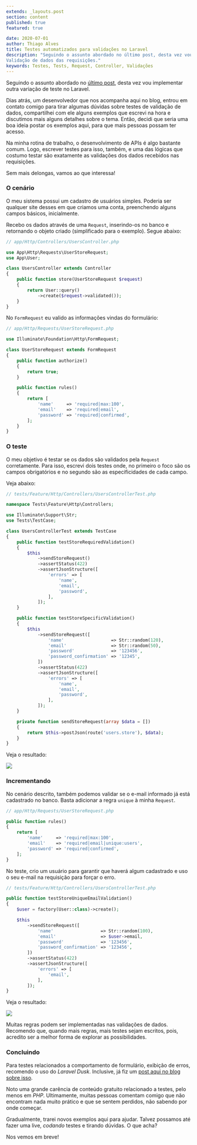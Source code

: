 ```yaml
---
extends: _layouts.post
section: content
published: true
featured: true

date: 2020-07-01
author: Thiago Alves
title: Testes automatizados para validações no Laravel
description: "Seguindo o assunto abordado no último post, desta vez vou implementar outra variação de teste no Laravel.
Validação de dados das requisições."
keywords: Testes, Tests, Request, Controller, Validações
---
```


Seguindo o assunto abordado no [último post](/blog/teste-automatizado-de-e-mail-no-laravel), desta vez vou implementar
outra variação de teste no Laravel.

Dias atrás, um desenvolvedor que nos acompanha aqui no blog, entrou em contato comigo para tirar algumas dúvidas sobre
testes de validação de dados, compartilhei com ele alguns exemplos que escrevi na hora e discutimos mais alguns detalhes
sobre o tema. Então, decidi que seria uma boa ideia postar os exemplos aqui, para que mais pessoas possam ter acesso.

Na minha rotina de trabalho, o desenvolvimento de APIs é algo bastante comum. Logo, escrever testes para isso, também, e
uma das lógicas que costumo testar são exatamente as validações dos dados recebidos nas requisições.

Sem mais delongas, vamos ao que interessa!

### O cenário

O meu sistema possui um cadastro de usuários simples. Poderia ser qualquer site desses em que criamos uma conta,
preenchendo alguns campos básicos, inicialmente.

Recebo os dados através de uma `Request`, inserindo-os no banco e retornando o objeto criado (simplificado para o
exemplo). Segue abaixo:

```php
// app/Http/Controllers/UsersController.php

use App\Http\Requests\UserStoreRequest;
use App\User;

class UsersController extends Controller
{
    public function store(UserStoreRequest $request)
    {
        return User::query()
            ->create($request->validated());
    }
}
```

No `FormRequest` eu valido as informações vindas do formulário:

```php
// app/Http/Requests/UserStoreRequest.php

use Illuminate\Foundation\Http\FormRequest;

class UserStoreRequest extends FormRequest
{
    public function authorize()
    {
        return true;
    }

    public function rules()
    {
        return [
            'name'     => 'required|max:100',
            'email'    => 'required|email',
            'password' => 'required|confirmed',
        ];
    }
}
```

### O teste

O meu objetivo é testar se os dados são validados pela `Request` corretamente. Para isso, escrevi dois testes onde, no
primeiro o foco são os campos obrigatórios e no segundo são as especificidades de cada campo.

Veja abaixo:

```php
// tests/Feature/Http/Controllers/UsersControllerTest.php

namespace Tests\Feature\Http\Controllers;

use Illuminate\Support\Str;
use Tests\TestCase;

class UsersControllerTest extends TestCase
{
    public function testStoreRequiredValidation()
    {
        $this
            ->sendStoreRequest()
            ->assertStatus(422)
            ->assertJsonStructure([
                'errors' => [
                    'name',
                    'email',
                    'password',
                ],
            ]);
    }

    public function testStoreSpecificValidation()
    {
        $this
            ->sendStoreRequest([
                'name'                  => Str::random(120),
                'email'                 => Str::random(50),
                'password'              => '123456',
                'password_confirmation' => '12345',
            ])
            ->assertStatus(422)
            ->assertJsonStructure([
                'errors' => [
                    'name',
                    'email',
                    'password',
                ],
            ]);
    }

    private function sendStoreRequest(array $data = [])
    {
        return $this->postJson(route('users.store'), $data);
    }
}
```

Veja o resultado:

<img src="/assets/images/post-laravel-test-form-requests/two-tests.png">

### Incrementando

No cenário descrito, também podemos validar se o e-mail informado já está cadastrado no banco. Basta adicionar a
regra `unique` à minha `Request`.

```php
// app/Http/Requests/UserStoreRequest.php

public function rules()
{
    return [
        'name'     => 'required|max:100',
        'email'    => 'required|email|unique:users',
        'password' => 'required|confirmed',
    ];
}
```

No teste, crio um usuário para garantir que haverá algum cadastrado e uso o seu e-mail na requisição para forçar o erro.

```php
// tests/Feature/Http/Controllers/UsersControllerTest.php

public function testStoreUniqueEmailValidation()
{
    $user = factory(User::class)->create();

    $this
        ->sendStoreRequest([
            'name'                  => Str::random(100),
            'email'                 => $user->email,
            'password'              => '123456',
            'password_confirmation' => '123456',
        ])
        ->assertStatus(422)
        ->assertJsonStructure([
            'errors' => [
                'email',
            ],
        ]);
}
```

Veja o resultado:

<img src="/assets/images/post-laravel-test-form-requests/three-tests.png">

Muitas regras podem ser implementadas nas validações de dados. Recomendo que, quando mais regras, mais testes sejam
escritos, pois, acredito ser a melhor forma de explorar as possibilidades.

### Concluindo

Para testes relacionados a comportamento de formulário, exibição de erros, recomendo o uso do _Laravel Dusk_. Inclusive,
já fiz um [post aqui no blog sobre isso](/blog/testes-automatizados-de-navegacao-com-laravel-dusk).

Noto uma grande carência de conteúdo gratuito relacionado a testes, pelo menos em _PHP_. Ultimamente, muitas pessoas
comentam comigo que não encontram nada muito prático e que se sentem perdidos, não sabendo por onde começar.

Gradualmente, trarei novos exemplos aqui para ajudar. Talvez possamos até fazer uma live, _codando_ testes e tirando
dúvidas. O que acha?

Nos vemos em breve!
